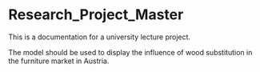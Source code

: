 # Research_Project_Master

This is a documentation for a university lecture project. 

The model should be used to display the influence of wood substitution in the furniture market in Austria. 